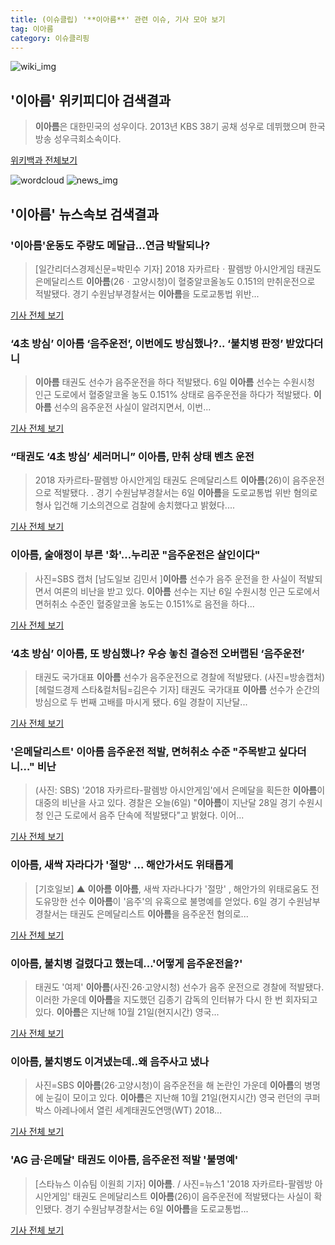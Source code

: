 ```yaml
---
title: (이슈클립) '**이아름**' 관련 이슈, 기사 모아 보기
tag: 이아름
category: 이슈클리핑
---
```

![wiki_img](https://user-images.githubusercontent.com/42597476/44503234-41136a80-a6d0-11e8-9071-6fc6418eafe4.png)
## **'**이아름**'** 위키피디아 검색결과
>**이아름**은 대한민국의 성우이다. 2013년 KBS 38기 공채 성우로 데뷔했으며 한국방송 성우극회소속이다.

<a href="https://ko.wikipedia.org/wiki/이아름" target="_blank">위키백과 전체보기</a>

![wordcloud](https://s3.ap-northeast-2.amazonaws.com/lyrics101-wordcloud/2018-09-07-1536266760.png)
![news_img](https://user-images.githubusercontent.com/42597476/44507050-1206f400-a6e4-11e8-8d98-7ffbfebb353f.png)
## **'**이아름**'** 뉴스속보 검색결과
### '**이아름**'운동도 주량도 메달급…연금 박탈되나?

>[일간리더스경제신문=박민수 기자] 2018 자카르타ㆍ팔렘방 아시안게임 태권도 은메달리스트 **이아름**(26ㆍ고양시청)이 혈중알코올농도 0.151의 만취운전으로 적발됐다. 경기 수원남부경찰서는 **이아름**을 도로교통법 위반...

<a href="http://leaders.asiae.co.kr/news/articleView.html?idxno=74196" target="_blank">기사 전체 보기</a>

### ‘4초 방심’ **이아름** ‘음주운전’, 이번에도 방심했나?.. ‘불치병 판정’ 받았다더니

>**이아름** 태권도 선수가 음주운전을 하다 적발됐다. 6일 **이아름** 선수는 수원시청 인근 도로에서 혈중알코올 농도 0.151% 상태로 음주운전을 하다가 적발됐다. **이아름** 선수의 음주운전 사실이 알려지면서, 이번...

<a href="http://www.kookje.co.kr/news2011/asp/newsbody.asp?code=0300&key=20180907.99099002672" target="_blank">기사 전체 보기</a>

### “태권도 ‘4초 방심’ 세러머니” **이아름**, 만취 상태 벤츠 운전

>2018 자카르타-팔렘방 아시안게임 태권도 은메달리스트 **이아름**(26)이 음주운전으로 적발됐다. . 경기 수원남부경찰서는 6일 **이아름**을 도로교통법 위반 혐의로 형사 입건해 기소의견으로 검찰에 송치했다고 밝혔다....

<a href="http://news.kmib.co.kr/article/view.asp?arcid=0012664169&code=61121211&cp=nv" target="_blank">기사 전체 보기</a>

### **이아름**, 술애정이 부른 '화'...누리꾼 "음주운전은 살인이다"

>사진=SBS 캡처 [남도일보 김민서 ]**이아름** 선수가 음주 운전을 한 사실이 적발되면서 여론의 비난을 받고 있다. **이아름** 선수는 지난 6일 수원시청 인근 도로에서 면허취소 수준인 혈중알코올 농도는 0.151%로 음전을 하다...

<a href="http://www.namdonews.com/news/articleView.html?idxno=489211" target="_blank">기사 전체 보기</a>

### ‘4초 방심’ **이아름**, 또 방심했나? 우승 놓친 결승전 오버랩된 ‘음주운전’

>태권도 국가대표 **이아름** 선수가 음주운전으로 경찰에 적발됐다. (사진=방송캡처) [헤럴드경제 스타&컬처팀=김은수 기자] 태권도 국가대표 **이아름** 선수가 순간의 방심으로 두 번째 고배를 마시게 됐다. 6일 경찰이 지난달...

<a href="http://biz.heraldcorp.com/culture/view.php?ud=201809062205048925322_1" target="_blank">기사 전체 보기</a>

### '은메달리스트' **이아름** 음주운전 적발, 면허취소 수준 "주목받고 싶다더니…" 비난

>(사진: SBS) '2018 자카르타-팔렘방 아시안게임'에서 은메달을 획든한 **이아름**이 대중의 비난을 사고 있다. 경찰은 오늘(6일) "**이아름**이 지난달 28일 경기 수원시청 인근 도로에서 음주 단속에 적발됐다"고 밝혔다. 이어...

<a href="http://www.jemin.com/news/articleView.html?idxno=537421" target="_blank">기사 전체 보기</a>

### **이아름**, 새싹 자라다가 '절망' ... 해안가서도 위태롭게

>[기호일보] ▲ **이아름** **이아름**, 새싹 자라나다가 '절망' , 해안가의 위태로움도 전도유망한 선수 **이아름**이 '음주'의 유혹으로 불명예를 얻었다. 6일 경기 수원남부경찰서는 태권도 은메달리스트 **이아름**을 음주운전 혐의로...

<a href="http://www.kihoilbo.co.kr/?mod=news&act=articleView&idxno=767799" target="_blank">기사 전체 보기</a>

### **이아름**, 불치병 걸렸다고 했는데…'어떻게 음주운전을?'

>  태권도 '여제' **이아름**(사진·26·고양시청) 선수가 음주 운전으로 경찰에 적발됐다. 이러한 가운데 **이아름**을 지도했던 김종기 감독의 인터뷰가 다시 한 번 회자되고 있다. **이아름**은 지난해 10월 21일(현지시간) 영국...

<a href="http://www.segye.com/content/html/2018/09/06/20180906007701.html?OutUrl=naver" target="_blank">기사 전체 보기</a>

### **이아름**, 불치병도 이겨냈는데..왜 음주사고 냈나

>사진=SBS **이아름**(26·고양시청)이 음주운전을 해 논란인 가운데 **이아름**의 병명에 눈길이 모이고 있다. **이아름**은 지난해 10월 21일(현지시간) 영국 런던의 쿠퍼 박스 아레나에서 열린 세계태권도연맹(WT) 2018...

<a href="http://www.nextdaily.co.kr/news/article.html?id=20180907800006" target="_blank">기사 전체 보기</a>

### 'AG 금·은메달' 태권도 **이아름**, 음주운전 적발 '불명예'

>[스타뉴스 이슈팀 이원희 기자] **이아름**. / 사진=뉴스1 '2018 자카르타-팔렘방 아시안게임' 태권도 은메달리스트 **이아름**(26)이 음주운전에 적발됐다는 사실이 확인됐다. 경기 수원남부경찰서는 6일 **이아름**을 도로교통법...

<a href="http://star.mt.co.kr/stview.php?no=2018090618100920658" target="_blank">기사 전체 보기</a>


